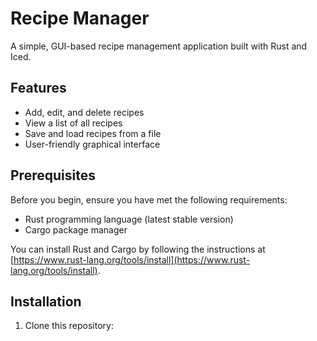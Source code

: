 # Recipe Manager

A simple, GUI-based recipe management application built with Rust and Iced.

## Features

- Add, edit, and delete recipes
- View a list of all recipes
- Save and load recipes from a file
- User-friendly graphical interface

## Prerequisites

Before you begin, ensure you have met the following requirements:

- Rust programming language (latest stable version)
- Cargo package manager

You can install Rust and Cargo by following the instructions at [https://www.rust-lang.org/tools/install](https://www.rust-lang.org/tools/install).

## Installation

1. Clone this repository:
